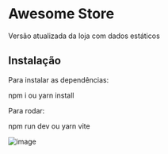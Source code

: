 # Awesome Store

Versão atualizada da loja com dados estáticos

## Instalação

Para instalar as dependências:

npm i ou yarn install

Para rodar:

npm run dev ou yarn vite

![image](https://user-images.githubusercontent.com/55420785/146968106-495032ee-51d4-4605-9354-6732641eb435.png)
